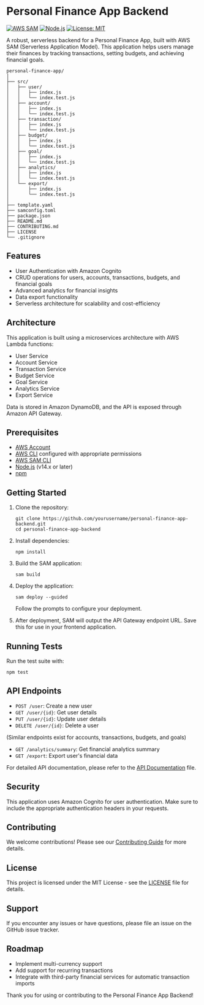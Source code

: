 # Personal Finance App Backend

[![AWS SAM](https://img.shields.io/badge/AWS%20SAM-Deployed-brightgreen)](https://aws.amazon.com/serverless/sam/)
[![Node.js](https://img.shields.io/badge/Node.js-v14.x-blue)](https://nodejs.org/)
[![License: MIT](https://img.shields.io/badge/License-MIT-yellow.svg)](https://opensource.org/licenses/MIT)

A robust, serverless backend for a Personal Finance App, built with AWS SAM (Serverless Application Model). This application helps users manage their finances by tracking transactions, setting budgets, and achieving financial goals.

```
personal-finance-app/
│
├── src/
│   ├── user/
│   │   ├── index.js
│   │   └── index.test.js
│   ├── account/
│   │   ├── index.js
│   │   └── index.test.js
│   ├── transaction/
│   │   ├── index.js
│   │   └── index.test.js
│   ├── budget/
│   │   ├── index.js
│   │   └── index.test.js
│   ├── goal/
│   │   ├── index.js
│   │   └── index.test.js
│   ├── analytics/
│   │   ├── index.js
│   │   └── index.test.js
│   └── export/
│       ├── index.js
│       └── index.test.js
│
├── template.yaml
├── samconfig.toml
├── package.json
├── README.md
├── CONTRIBUTING.md
├── LICENSE
└── .gitignore
```

## Features

- User Authentication with Amazon Cognito
- CRUD operations for users, accounts, transactions, budgets, and financial goals
- Advanced analytics for financial insights
- Data export functionality
- Serverless architecture for scalability and cost-efficiency

## Architecture

This application is built using a microservices architecture with AWS Lambda functions:

- User Service
- Account Service
- Transaction Service
- Budget Service
- Goal Service
- Analytics Service
- Export Service

Data is stored in Amazon DynamoDB, and the API is exposed through Amazon API Gateway.

## Prerequisites

- [AWS Account](https://aws.amazon.com/)
- [AWS CLI](https://aws.amazon.com/cli/) configured with appropriate permissions
- [AWS SAM CLI](https://docs.aws.amazon.com/serverless-application-model/latest/developerguide/serverless-sam-cli-install.html)
- [Node.js](https://nodejs.org/) (v14.x or later)
- [npm](https://www.npmjs.com/)

## Getting Started

1. Clone the repository:
   ```
   git clone https://github.com/yourusername/personal-finance-app-backend.git
   cd personal-finance-app-backend
   ```

2. Install dependencies:
   ```
   npm install
   ```

3. Build the SAM application:
   ```
   sam build
   ```

4. Deploy the application:
   ```
   sam deploy --guided
   ```
   Follow the prompts to configure your deployment.

5. After deployment, SAM will output the API Gateway endpoint URL. Save this for use in your frontend application.

## Running Tests

Run the test suite with:

```
npm test
```

## API Endpoints

- `POST /user`: Create a new user
- `GET /user/{id}`: Get user details
- `PUT /user/{id}`: Update user details
- `DELETE /user/{id}`: Delete a user

(Similar endpoints exist for accounts, transactions, budgets, and goals)

- `GET /analytics/summary`: Get financial analytics summary
- `GET /export`: Export user's financial data

For detailed API documentation, please refer to the [API Documentation](API_DOCS.md) file.

## Security

This application uses Amazon Cognito for user authentication. Make sure to include the appropriate authentication headers in your requests.

## Contributing

We welcome contributions! Please see our [Contributing Guide](CONTRIBUTING.md) for more details.

## License

This project is licensed under the MIT License - see the [LICENSE](LICENSE) file for details.

## Support

If you encounter any issues or have questions, please file an issue on the GitHub issue tracker.

## Roadmap

- Implement multi-currency support
- Add support for recurring transactions
- Integrate with third-party financial services for automatic transaction imports

Thank you for using or contributing to the Personal Finance App Backend!





